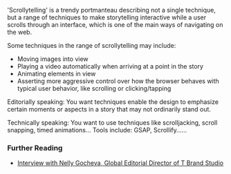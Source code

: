 'Scrollytelling' is a trendy portmanteau describing not a single technique, but a range of techniques to make storytelling interactive while a user scrolls through an interface, which is one of the main ways of navigating on the web.

Some techniques in the range of scrollytelling may include:
- Moving images into view 
- Playing a video automatically when arriving at a point in the story
- Animating elements in view
- Asserting more aggressive control over how the browser behaves with typical user behavior, like scrolling or clicking/tapping

Editorially speaking: You want techniques enable the design to emphasize certain moments or aspects in a story that may not ordinarily stand out.

Technically speaking: You want to use techniques like scrolljacking, scroll snapping, timed animations… 
Tools include: GSAP, Scrollify……

### Further Reading
- [Interview with Nelly Gocheva, Global Editorial Director of T Brand Studio](https://learn.g2.com/scrollytelling)